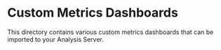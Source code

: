 # Custom Metrics Dashboards

This directory contains various custom metrics dashboards that can be imported to your Analysis Server. 

